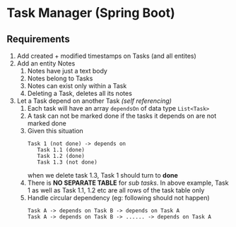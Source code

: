 # Task Manager (Spring Boot)

## Requirements 

1. Add created + modified timestamps on Tasks (and all entites)
2. Add an entity Notes 
   1. Notes have just a text body 
   2. Notes belong to Tasks
   3. Notes can exist only within a Task 
   4. Deleting a Task, deletes all its notes
3. Let a Task depend on another Task _(self referencing)_
   1. Each task will have an array `dependsOn` of data type `List<Task>`
   2. A task can not be marked done if the tasks it depends on  are not marked done
   3. Given this situation
      ```
      Task 1 (not done) -> depends on
         Task 1.1 (done)
         Task 1.2 (done)
         Task 1.3 (not done)
      ```
      when we delete task 1.3, Task 1 should turn to **done**
   4. There is **NO SEPARATE TABLE** for _sub tasks_. In above example, Task 1 as well as Task 1.1, 1.2 etc are all rows of the task table only
   5. Handle circular dependency (eg: following should not happen) 
      ```
      Task A -> depends on Task B -> depends on Task A
      Task A -> depends on Task B -> ...... -> depends on Task A
      ```
